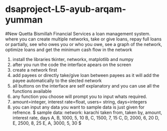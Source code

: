 # dsaproject-L5-ayub-arqam-yumman
#New Quetta Bismillah Financial Services
a loan management system. where you can create multiple networks, take or give loans, repay full loans or partially, see who owes you or who you owe, see a graph of the network, optimize loans and get the minimum cash flow in the network
1) install the libraries tkinter, networkx, matplotlib and numpy
2) after you run the code the interface apears on the screen
3) create a network first
4) add payees or directly take/give loan between payees as it will add the payee automatically to the slected network
5) all buttons on the interface are self explanatory and you can use all the functions available
6) any function you choose will prompt you to input whats required.
7) amount=integer, interest rate=float, users= string, days=integers
8) you can input any data you want to sample data is just given for refrence.
$
sample data:
network: karachi
taken from, taken by, amount, interest rate, days
  A,          B,       1000,      5,          10
  B,          C,       1500,      7,          15
  C,          D,       2000,      6,          20
  D,          E,       2500,      8,          25
  E,          A,       3000,      5,          30
  $
